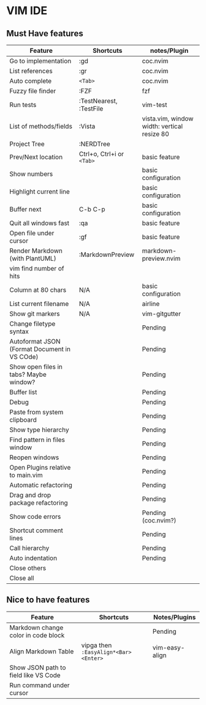 # VIM IDE

## Must Have features

| Feature                                      | Shortcuts                 | notes/Plugin                                |
| -                                            | -                         | -                                           |
| Go to implementation                         | :gd                       | coc.nvim                                    |
| List references                              | :gr                       | coc.nvim                                    |
| Auto complete                                | `<Tab>`                   | coc.nvim                                    |
| Fuzzy file finder                            | :FZF                      | fzf                                         |
| Run tests                                    | :TestNearest, :TestFile   | vim-test                                    |
| List of methods/fields                       | :Vista                    | vista.vim, window width: vertical resize 80 |
| Project Tree                                 | :NERDTree                 |                                             |
| Prev/Next location                           | Ctrl+o, Ctrl+i or `<Tab>` | basic feature                               |
| Show numbers                                 |                           | basic configuration                         |
| Highlight current line                       |                           | basic configuration                         |
| Buffer next                                  | C-b C-p                   | basic configuration                         |
| Quit all windows fast                        | :qa                       | basic feature                               |
| Open file under cursor                       | :gf                       | basic feature                               |
| Render Markdown (with PlantUML)              | :MarkdownPreview          | markdown-preview.nvim                       |
| vim find number of hits                      |                           |                                             |
| Column at 80 chars                           | N/A                       | basic configuration                         |
| List current filename                        | N/A                       | airline                                     |
| Show git markers                             | N/A                       | vim-gitgutter                               |
| Change filetype syntax                       |                           | Pending                                     |
| Autoformat JSON (Format Document in VS COde) |                           | Pending                                     |
| Show open files in tabs? Maybe window?       |                           | Pending                                     |
| Buffer list                                  |                           | Pending                                     |
| Debug                                        |                           | Pending                                     |
| Paste from system clipboard                  |                           | Pending                                     |
| Show type hierarchy                          |                           | Pending                                     |
| Find pattern in files window                 |                           | Pending                                     |
| Reopen windows                               |                           | Pending                                     |
| Open Plugins relative to main.vim            |                           | Pending                                     |
| Automatic refactoring                        |                           | Pending                                     |
| Drag and drop package refactoring            |                           | Pending                                     |
| Show code errors                             |                           | Pending (coc.nvim?)                         |
| Shortcut comment lines                       |                           | Pending                                     |
| Call hierarchy                               |                           | Pending                                     |
| Auto indentation                             |                           | Pending                                     |
| Close others                                 |                           |                                             |
| Close all                                    |                           |                                             |

## Nice to have features

| Feature                              | Shortcuts                            | Notes/Plugins  |
| -                                    | -                                    | -              |
| Markdown change color in code block  |                                      | Pending        |
| Align Markdown Table                 | vipga then `:EasyAlign*<Bar><Enter>` | vim-easy-align |
| Show JSON path to field like VS Code |                                      |                |
| Run command under cursor             |                                      |                |

